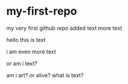 # my-first-repo
my very first github repo
added text
more text

hello this is text

i am even more text

or am i text?

am i art? or alive? what is text?
